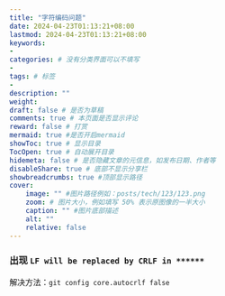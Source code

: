 ```yaml
---
title: "字符编码问题"
date: 2024-04-23T01:13:21+08:00
lastmod: 2024-04-23T01:13:21+08:00
keywords: 
- 
categories: # 没有分类界面可以不填写
- 
tags: # 标签
- 
description: ""
weight:
draft: false # 是否为草稿
comments: true # 本页面是否显示评论
reward: false # 打赏
mermaid: true #是否开启mermaid
showToc: true # 显示目录
TocOpen: true # 自动展开目录
hidemeta: false # 是否隐藏文章的元信息，如发布日期、作者等
disableShare: true # 底部不显示分享栏
showbreadcrumbs: true #顶部显示路径
cover:
    image: "" #图片路径例如：posts/tech/123/123.png
    zoom: # 图片大小，例如填写 50% 表示原图像的一半大小
    caption: "" #图片底部描述
    alt: ""
    relative: false
---
```


### 出现 `LF will be replaced by CRLF in ******`

解决方法：`git config core.autocrlf false`
